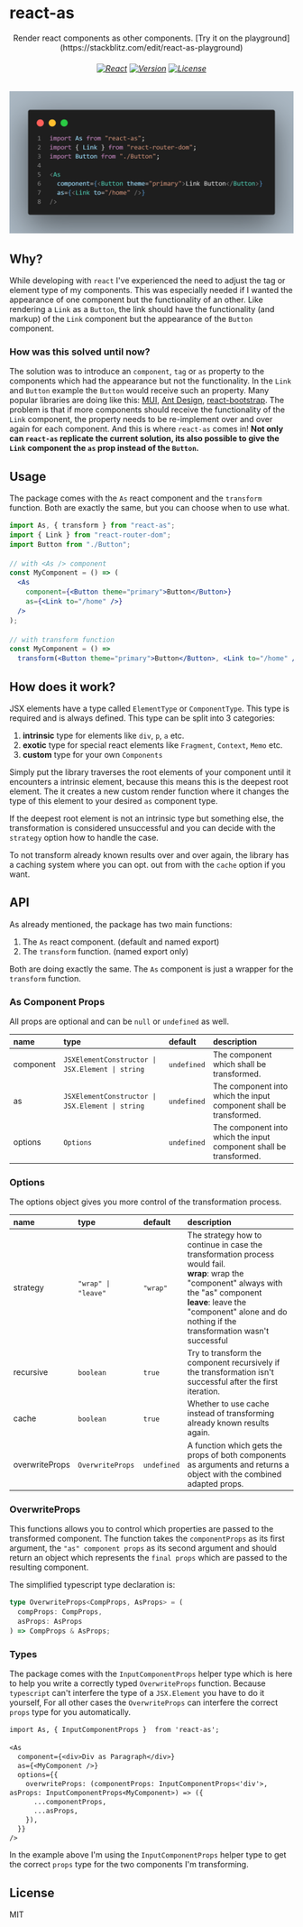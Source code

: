 # react-as
<center>Render react components as other components.
[Try it on the playground](https://stackblitz.com/edit/react-as-playground)
</center>

<h6 align="center">
    <a href="https://github.com/facebook/react/"><img src="https://img.shields.io/badge/React-%3E%3D16.0.0-61dafb?style=flat-square&logo=React" alt="React"></a>
    <a href="https://www.npmjs.com/package/react-as"><img src="https://img.shields.io/npm/v/react-as.svg?style=flat-square" alt="Version"></a>
    <a href="https://github.com/KingSora/react-as/blob/master/LICENSE"><img src="https://img.shields.io/github/license/kingsora/react-as.svg?style=flat-square" alt="License"></a>
</h6>

![Alt text](demo.png?raw=true "Demo Image")

## Why?
While developing with `react` I've experienced the need to adjust the tag or element type of my components. This was especially needed if I wanted the appearance of one component but the functionality of an other. Like rendering a `Link` as a `Button`, the link should have the functionality (and markup) of the `Link` component but the appearance of the `Button` component.

### How was this solved until now?

The solution was to introduce an `component`, `tag` or `as` property to the components which had the appearance but not the functionality. In the `Link` and `Button` example the `Button` would receive such an property. Many popular libraries are doing like this: [MUI](https://mui.com/api/button/#props), [Ant Design](https://ant.design/components/button/#API), [react-bootstrap](https://react-bootstrap.github.io/components/buttons/#button-props). The problem is that if more components should receive the functionality of the `Link` component, the property needs to be re-implement over and over again for each component. And this is where `react-as` comes in! **Not only can `react-as` replicate the current solution, its also possible to give the `Link` component the `as` prop instead of the `Button`.**

## Usage

The package comes with the `As` react component and the `transform` function. Both are exactly the same, but you can choose when to use what.

```jsx
import As, { transform } from "react-as";
import { Link } from "react-router-dom";
import Button from "./Button";

// with <As /> component
const MyComponent = () => (
  <As
    component={<Button theme="primary">Button</Button>}
    as={<Link to="/home" />}
  />
);

// with transform function
const MyComponent = () =>
  transform(<Button theme="primary">Button</Button>, <Link to="/home" />);
``` 

## How does it work?

JSX elements have a type called `ElementType` or `ComponentType`. This type is required and is always defined. This type can be split into 3 categories:
1. **intrinsic** type for elements like `div`, `p`, `a` etc.
2. **exotic** type for special react elements like `Fragment`, `Context`, `Memo` etc.
3. **custom** type for your own `Components`

Simply put the library traverses the root elements of your component until it encounters a intrinsic element, because this means this is the deepest root element. The it creates a new custom render function where it changes the type of this element to your desired `as` component type. 

If the deepest root element is not an intrinsic type but something else, the transformation is considered unsuccessful and you can decide with the `strategy` option how to handle the case. 

To not transform already known results over and over again, the library has a caching system where you can opt. out from with the `cache` option if you want.



## API

As already mentioned, the package has two main functions:
1. The `As` react component. (default and named export)
2. The `transform` function. (named export only)

Both are doing exactly the same. The `As` component is just a wrapper for the `transform` function.


### As Component Props

All props are optional and can be `null` or `undefined` as well.

<table>
    <thead>
        <tr>
            <th align="left">name</th>
            <th align="left">type</th>
            <th align="left">default</th>
            <th align="left">description</th>
        </tr>
    </thead>
    <tr>
        <td>component</td>
        <td><code>JSXElementConstructor | JSX.Element | string</code></td>
        <td><code>undefined</code></td>
        <td>The component which shall be transformed.</td>
    </tr>
    <tr>
        <td>as</td>
        <td><code>JSXElementConstructor | JSX.Element | string</code></td>
        <td><code>undefined</code></td>
        <td>The component into which the input component shall be transformed.</td>
    </tr>
    <tr>
        <td>options</td>
        <td><code>Options</code></td>
        <td><code>undefined</code></td>
        <td>The component into which the input component shall be transformed.</td>
    </tr>
</table>

### Options

The options object gives you more control of the transformation process.

<table>
    <thead>
        <tr>
            <th align="left">name</th>
            <th align="left">type</th>
            <th align="left">default</th>
            <th align="left">description</th>
        </tr>
    </thead>
    <tr>
        <td>strategy</td>
        <td><code>"wrap" | "leave"</code></td>
        <td><code>"wrap"</code></td>
        <td>The strategy how to continue in case the transformation process would fail. <br/> 
        <b>wrap</b>: wrap the "component" always with the "as" component <br/> 
        <b>leave</b>: leave the "component" alone and do nothing if the transformation wasn't successful
		</td>
    </tr>
    <tr>
        <td>recursive</td>
        <td><code>boolean</code></td>
        <td><code>true</code></td>
        <td>Try to transform the component recursively if the transformation isn't successful after the first iteration.</td>
    </tr>
    <tr>
        <td>cache</td>
        <td><code>boolean</code></td>
        <td><code>true</code></td>
        <td>Whether to use cache instead of transforming already known results again.</td>
    </tr>
    <tr>
        <td>overwriteProps</td>
        <td><code>OverwriteProps</code></td>
        <td><code>undefined</code></td>
        <td>A function which gets the props of both components as arguments and returns a object with the combined adapted props.</td>
    </tr>
</table>

### OverwriteProps

This functions allows you to control which properties are passed to the transformed component.
The function takes the `componentProps` as its first argument, the `"as" component props` as its second argument and should return an object which represents the `final props` which are passed to the resulting component.

The simplified typescript type declaration is:

```ts
type OverwriteProps<CompProps, AsProps> = (
  compProps: CompProps,
  asProps: AsProps
) => CompProps & AsProps;
```

### Types

The package comes with the `InputComponentProps` helper type which is here to help you write a correctly typed `OverwriteProps` function. Because `typescript` can't interfere the type of a `JSX.Element` you have to do it yourself, For all other cases the `OverwriteProps` can interfere the correct `props` type for you automatically.

```tsx
import As, { InputComponentProps }  from 'react-as';

<As
  component={<div>Div as Paragraph</div>}
  as={<MyComponent />}
  options={{
    overwriteProps: (componentProps: InputComponentProps<'div'>, asProps: InputComponentProps<MyComponent>) => ({
      ...componentProps,
      ...asProps,
    }),
  }}
/>
```
In the example above I'm using the `InputComponentProps` helper type to get the correct `props` type for the two components I'm transforming.

## License

MIT 